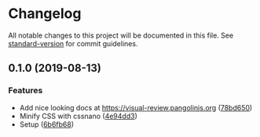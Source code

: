 # Changelog

All notable changes to this project will be documented in this file. See [standard-version](https://github.com/conventional-changelog/standard-version) for commit guidelines.

## 0.1.0 (2019-08-13)


### Features

* Add nice looking docs at https://visual-review.pangolinjs.org ([78bd650](https://github.com/pangolinjs/visual-review/commit/78bd650))
* Minify CSS with cssnano ([4e94dd3](https://github.com/pangolinjs/visual-review/commit/4e94dd3))
* Setup ([6b6fb68](https://github.com/pangolinjs/visual-review/commit/6b6fb68))

